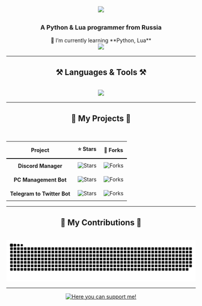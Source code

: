 <h1 align="center">
    <img src="https://readme-typing-svg.herokuapp.com/?font=Righteous&size=35&center=true&vCenter=true&width=500&height=70&duration=4000&lines=Hi+There!+👋;+I'm+Georgiy!;" />
</h1>

<h3 align="center">A Python & Lua programmer from Russia</h3>

<div align="center"> 
 🌱 I’m currently learning **Python, Lua**
</div>

<div align="center"> 
  <a href="mailto:georgytugolukov@gmail.com">
    <img src="https://img.shields.io/badge/Gmail-333333?style=for-the-badge&logo=gmail&logoColor=red" />
  </a>
</div>

<hr/>

<h2 align="center">⚒️ Languages & Tools ⚒️</h2>
<br/>
<div align="center">
    <img src="https://skillicons.dev/icons?i=python,lua,github" />
</div>

<hr/>

<h2 align="center">📘 My Projects 📘</h2>
<br/>
<table align="center" style="width: 80%; border-collapse: collapse;">
  <thead align="center">
    <tr style="border-bottom: 2px solid #000;">
      <th style="padding: 10px;">Project</th>
      <th style="padding: 10px;">⭐ Stars</th>
      <th style="padding: 10px;">🤝 Forks</th>
    </tr>
  </thead>
  <tbody align="center">
    <tr>
      <td style="padding: 10px;">
        <a href="https://github.com/Georgyrs/Discord-bot-manager" style="text-decoration: none; font-weight: bold;">Discord Manager</a>
      </td>
      <td><img alt="Stars" src="https://img.shields.io/github/stars/Georgyrs/Discord-bot-manager?style=flat-square&labelColor=343b41"/></td>
      <td><img alt="Forks" src="https://img.shields.io/github/forks/Georgyrs/Discord-bot-manager?style=flat-square&labelColor=343b41"/></td>
    </tr>
    <tr>
      <td style="padding: 10px;">
        <a href="https://github.com/Georgyrs/PC-management-bot" style="text-decoration: none; font-weight: bold;">PC Management Bot</a>
      </td>
      <td><img alt="Stars" src="https://img.shields.io/github/stars/Georgyrs/PC-management-bot?style=flat-square&labelColor=343b41"/></td>
      <td><img alt="Forks" src="https://img.shields.io/github/forks/Georgyrs/PC-management-bot?style=flat-square&labelColor=343b41"/></td>
    </tr>
    <tr>
      <td style="padding: 10px;">
        <a href="https://github.com/Georgyrs/Telegram-to-Twitter-Bot" style="text-decoration: none; font-weight: bold;">Telegram to Twitter Bot</a>
      </td>
      <td><img alt="Stars" src="https://img.shields.io/github/stars/Georgyrs/Telegram-to-Twitter-Bot?style=flat-square&labelColor=343b41"/></td>
      <td><img alt="Forks" src="https://img.shields.io/github/forks/Georgyrs/Telegram-to-Twitter-Bot?style=flat-square&labelColor=343b41"/></td>
    </tr>
  </tbody>
</table>

<hr/>

<h2 align="center">🐍 My Contributions 🐍</h2>
<br/>
<div align="center">
  <img alt="snake eating my contributions" src="https://raw.githubusercontent.com/salesp07/salesp07/output/github-contribution-grid-snake.svg" />
</div>

<hr/>

<div align="center">
<a href='https://www.donationalerts.com/r/georgyrs_' target='_blank'>
  <img height='64' style='border:0px;' src="https://png.pngtree.com/png-vector/20220603/ourmid/pngtree-donate-button-png-image_4813535.png" alt='Here you can support me!' />
</a>
</div>
